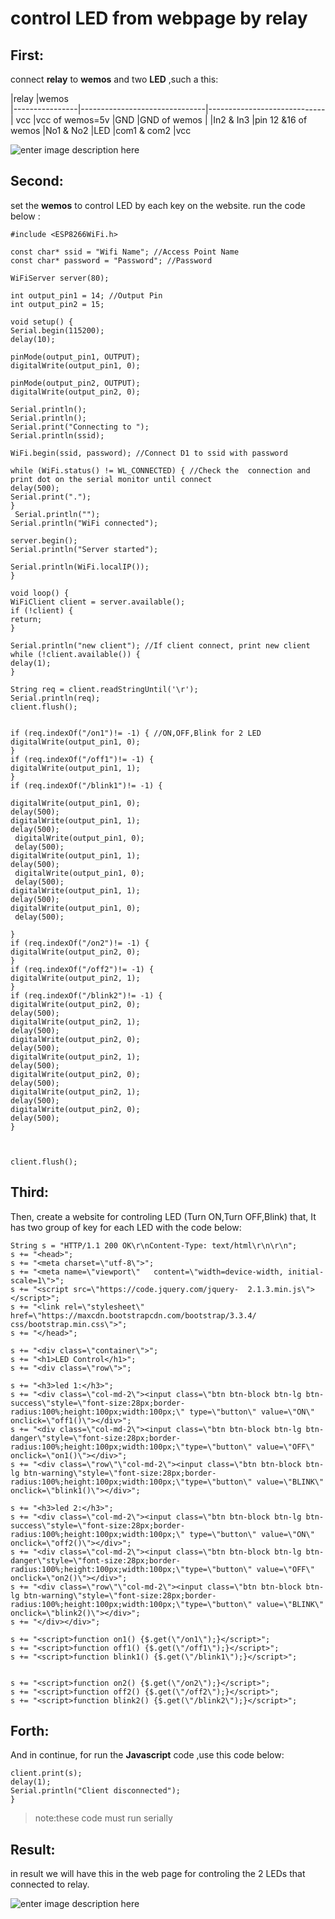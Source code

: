
# control LED from webpage by relay
 
## First:
connect **relay** to **wemos** and two **LED** ,such a this:

 |relay                         |wemos                        
|----------------|-------------------------------|-----------------------------|
vcc           |vcc of wemos=5v
|GND          |GND of wemos                      |
|In2 & In3          |pin 12 &16 of wemos 
|No1 & No2          |LED 
|com1 & com2          |vcc 


![enter image description here](https://lh3.googleusercontent.com/Aar5UeZxVrk57Tg1OavcPLnLXcoB0cAQBi5CmZ9AXeShJFmcG1JhVfNPjaUKuWg-OLCMdot_jG0 "relay")

## Second:
set the **wemos** to control LED by each key on the website.
run the  code below :

    
    #include <ESP8266WiFi.h>

    const char* ssid = "Wifi Name"; //Access Point Name
    const char* password = "Password"; //Password

    WiFiServer server(80);

    int output_pin1 = 14; //Output Pin
    int output_pin2 = 15; 

    void setup() { 
    Serial.begin(115200);
    delay(10);

    pinMode(output_pin1, OUTPUT);
    digitalWrite(output_pin1, 0);

    pinMode(output_pin2, OUTPUT);
    digitalWrite(output_pin2, 0);

    Serial.println();
    Serial.println();
    Serial.print("Connecting to ");
    Serial.println(ssid);

    WiFi.begin(ssid, password); //Connect D1 to ssid with password

    while (WiFi.status() != WL_CONNECTED) { //Check the  connection and print dot on the serial monitor until connect
    delay(500);
    Serial.print(".");
    }
     Serial.println("");
    Serial.println("WiFi connected");

    server.begin();
    Serial.println("Server started");

    Serial.println(WiFi.localIP());
    }

    void loop() {
    WiFiClient client = server.available();
    if (!client) {
    return;
    }

    Serial.println("new client"); //If client connect, print new client
    while (!client.available()) {
    delay(1);
    }

    String req = client.readStringUntil('\r');
    Serial.println(req);
    client.flush();


    if (req.indexOf("/on1")!= -1) { //ON,OFF,Blink for 2 LED
    digitalWrite(output_pin1, 0);
    }
    if (req.indexOf("/off1")!= -1) {
    digitalWrite(output_pin1, 1);
    }
    if (req.indexOf("/blink1")!= -1) {
     
    digitalWrite(output_pin1, 0);
    delay(500);
    digitalWrite(output_pin1, 1);
    delay(500);
     digitalWrite(output_pin1, 0);
     delay(500);
    digitalWrite(output_pin1, 1);
    delay(500);
     digitalWrite(output_pin1, 0);
     delay(500);
    digitalWrite(output_pin1, 1);
    delay(500);
    digitalWrite(output_pin1, 0);
     delay(500);
 
    }
    if (req.indexOf("/on2")!= -1) {
    digitalWrite(output_pin2, 0);
    }
    if (req.indexOf("/off2")!= -1) {
    digitalWrite(output_pin2, 1);
    }
    if (req.indexOf("/blink2")!= -1) {
    digitalWrite(output_pin2, 0);
    delay(500);
    digitalWrite(output_pin2, 1);
    delay(500);
    digitalWrite(output_pin2, 0);
    delay(500);
    digitalWrite(output_pin2, 1);
    delay(500);
    digitalWrite(output_pin2, 0);
    delay(500);
    digitalWrite(output_pin2, 1);
    delay(500);
    digitalWrite(output_pin2, 0);
    delay(500);
    }
 
    
    
    client.flush();



## Third:

 Then, create a website for controling LED (Turn ON,Turn OFF,Blink)
that, It has two group of key for each LED
with the  code below:

 
    String s = "HTTP/1.1 200 OK\r\nContent-Type: text/html\r\n\r\n";
    s += "<head>";
    s += "<meta charset=\"utf-8\">";
    s += "<meta name=\"viewport\"   content=\"width=device-width, initial-scale=1\">";
    s += "<script src=\"https://code.jquery.com/jquery-  2.1.3.min.js\"></script>";
    s += "<link rel=\"stylesheet\"   href=\"https://maxcdn.bootstrapcdn.com/bootstrap/3.3.4/  css/bootstrap.min.css\">";
    s += "</head>";

    s += "<div class=\"container\">";
    s += "<h1>LED Control</h1>";
    s += "<div class=\"row\">";
  
    s += "<h3>led 1:</h3>";
    s += "<div class=\"col-md-2\"><input class=\"btn btn-block btn-lg btn-success\"style=\"font-size:28px;border-radius:100%;height:100px;width:100px;\" type=\"button\" value=\"ON\" onclick=\"off1()\"></div>";
    s += "<div class=\"col-md-2\"><input class=\"btn btn-block btn-lg btn-danger\"style=\"font-size:28px;border-radius:100%;height:100px;width:100px;\"type=\"button\" value=\"OFF\" onclick=\"on1()\"></div>";
    s += "<div class=\"row\"\"col-md-2\"><input class=\"btn btn-block btn-lg btn-warning\"style=\"font-size:28px;border-radius:100%;height:100px;width:100px;\"type=\"button\" value=\"BLINK\" onclick=\"blink1()\"></div>";

    s += "<h3>led 2:</h3>";
    s += "<div class=\"col-md-2\"><input class=\"btn btn-block btn-lg btn-success\"style=\"font-size:28px;border-radius:100%;height:100px;width:100px;\" type=\"button\" value=\"ON\" onclick=\"off2()\"></div>";
    s += "<div class=\"col-md-2\"><input class=\"btn btn-block btn-lg btn-danger\"style=\"font-size:28px;border-radius:100%;height:100px;width:100px;\"type=\"button\" value=\"OFF\" onclick=\"on2()\"></div>";
    s += "<div class=\"row\"\"col-md-2\"><input class=\"btn btn-block btn-lg btn-warning\"style=\"font-size:28px;border-radius:100%;height:100px;width:100px;\"type=\"button\" value=\"BLINK\" onclick=\"blink2()\"></div>";
    s += "</div></div>";

    s += "<script>function on1() {$.get(\"/on1\");}</script>";
    s += "<script>function off1() {$.get(\"/off1\");}</script>";
    s += "<script>function blink1() {$.get(\"/blink1\");}</script>";


    s += "<script>function on2() {$.get(\"/on2\");}</script>";
    s += "<script>function off2() {$.get(\"/off2\");}</script>";
    s += "<script>function blink2() {$.get(\"/blink2\");}</script>";

## Forth:

And in continue, for run the **Javascript** code ,use this code below:

```
client.print(s);
delay(1);
Serial.println("Client disconnected");
}

```

> note:these code must run serially

## Result:

in result we will have this in the web page for controling the 2 LEDs that connected to relay.  

![enter image description here](https://lh3.googleusercontent.com/rOa__l7ogEkW99qrLOfyS41YzUYXPEGn-3r8rZUr41ee6g3FiZrMWCUFy94T7m6r421fQA98WSI "web")



 
